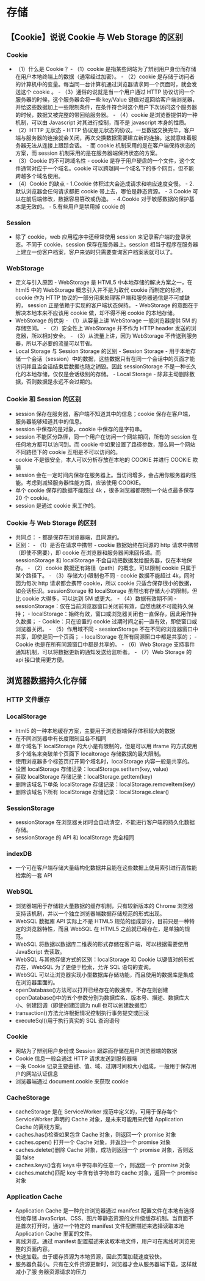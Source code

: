 # 存储
## 【Cookie】说说 Cookie 与 Web Storage 的区别
### Cookie
- （1）什么是 Cookie？ - （1）cookie 是指某些网站为了辨别用户身份而存储在用户本地终端上的数据（通常经过加密）。 - （2）cookie 是存储于访问者的计算机中的变量。每当同一台计算机通过浏览器请求同一个页面时，就会发送这个 cookie 。 - （3）通俗的说就是当一个用户通过 HTTP 协议访问一个服务器的时候，这个服务器会将一些 key/Value 键值对返回给客户端浏览器，并给这些数据加上一些限制条件，在条件符合时这个用户下次访问这个服务器的时候，数据又被完整的带回给服务器。 - （4）cookie 是浏览器提供的一种机制，可以由 Javascript 对其进行控制，而不是 javascript 本身的性质。
- （2）HTTP 无状态 - HTTP 协议是无状态的协议。一旦数据交换完毕，客户端与服务器的连接就会关闭，再次交换数据需要建立新的连接。这就意味着服务器无法从连接上跟踪会话。 - 而 cookie 机制采用的是在客户端保持状态的方案，而 session 机制采用的是在服务器端保持状态的方案。
- （3）Cookie 的不可跨域名性 - cookie 是存于用户硬盘的一个文件，这个文件通常对应于一个域名。cookie 可以跨越同一个域名下的多个网页，但不能跨越多个域名使用。
- （4）Cookie 的缺点 - 1.Cookie 体积过大会造成请求和响应速度变慢。 - 2.默认浏览器会任何请求都把 cookie 带上去，哪怕是静态资源。 - 3.Cookie 可以在前后端修改，数据容易篡改或伪造。 - 4.Cookie 对于敏感数据的保护基本是无效的。 - 5.有些用户是禁用掉 cookie 的
### Session
- 除了 cookie，web 应用程序中还经常使用 session 来记录客户端的登录状态。不同于 cookie，session 保存在服务器上。session 相当于程序在服务器上建立一份客户档案，客户来访时只需要查询客户档案表就可以了。
### WebStorage
- 定义与引入原因 - WebStorage 是 HTML5 中本地存储的解决方案之一，在 html5 中的 WebStorage 概念引入并不是为取代 cookie 而制定的标准，cookie 作为 HTTP 协议的一部分用来处理客户端和服务器通信是不可或缺的， session 正是依赖于实现的客户端状态保持。 - WebStorage 的意图在于解决本地本来不应该用 cookie 做，却不得不用 cookie 的本地存储。
- WebStorage 的优势 - （1）从容量上讲 WebStorage 一般浏览器提供 5M 的存储空间。 - （2）安全性上 WebStorage 并不作为 HTTP header 发送的浏览器，所以相对安全。 - （3）从流量上讲，因为 WebStorage 不传送到服务器，所以不必要的流量可以节省。
- Local Storage 与 Session Storage 的区别 - Session Storage - 用于本地存储一个会话（session）中的数据，这些数据只有在同一个会话中的页面才能访问并且当会话结束后数据也随之销毁。因此 sessionStorage 不是一种长久化的本地存储，仅仅是会话级别的存储。 - Local Storage - 除非主动删除数据，否则数据是永远不会过期的。
### Cookie 和 Session 的区别
- session 保存在服务器，客户端不知道其中的信息；cookie 保存在客户端，服务器能够知道其中的信息。
- session 中保存的是对象，cookie 中保存的是字符串。
- session 不能区分路径，同一个用户在访问一个网站期间，所有的 session 在任何地方都可以访问到。而 cookie 中如果设置了路径参数，那么同一个网站不同路径下的 cookie 互相是不可以访问的。
- cookie 不是很安全，本人可以分析存放在本地的 COOKIE 并进行 COOKIE 欺骗
- session 会在一定时间内保存在服务器上。当访问增多，会占用你服务器的性能。考虑到减轻服务器性能方面，应该使用 COOKIE。
- 单个 cookie 保存的数据不能超过 4k ，很多浏览器都限制一个站点最多保存 20 个 cookie。
- session 是通过 cookie 来工作的。
### Cookie 与 Web Storage 的区别
- 共同点： - 都是保存在浏览器端，且同源的。
- 区别： - （1）是否在请求中携带 - cookie 数据始终在同源的 http 请求中携带（即使不需要），即 cookie 在浏览器和服务器间来回传递。而 sessionStorage 和 localStorage 不会自动把数据发给服务器，仅在本地保存。 - （2）cookie 数据还有路径（path）的概念，可以限制 cookie 只属于某个路径下。 - （3）存储大小限制也不同 - cookie 数据不能超过 4k，同时因为每次 http 请求都会携带 cookie，所以 cookie 只适合保存很小的数据，如会话标识。sessionStorage 和 localStorage 虽然也有存储大小的限制，但比 cookie 大得多，可以达到 5M 或更大。 - （4）数据有效期不同 - sessionStorage：仅在当前浏览器窗口关闭前有效，自然也就不可能持久保持； - localStorage：始终有效，窗口或浏览器关闭也一直保存，因此用作持久数据； - Cookie：只在设置的 cookie 过期时间之前一直有效，即使窗口或浏览器关闭。 - （5）作用域不同 - sessionStorage 不在不同的浏览器窗口中共享，即使是同一个页面； - localStorage 在所有同源窗口中都是共享的； - Cookie 也是在所有同源窗口中都是共享的。 - （6）Web Storage 支持事件通知机制，可以将数据更新的通知发送给监听者。 - （7）Web Storage 的 api 接口使用更方便。
## 浏览器数据持久化存储
### HTTP 文件缓存
### LocalStorage
- html5 的一种本地缓存方案，主要用于浏览器端保存体积较大的数据
- 在不同浏览器中有长度限制且各不相同
- 单个域名下 localStorage 的大小是有限制的，但是可以用 iframe 的方式使用多个域名来突破单个页面下 localtorage 存储数据的最大限制。
- 使用浏览器多个标签页打开同个域名时，localStorage 内容一般是共享的。
- 设置 localStorage 存储记录：localStorage.setItem(key, value)
- 获取 localStorage 存储记录：localStorage.getItem(key)
- 删除该域名下单条 localStorage 存储记录：localStorage.removeItem(key)
- 删除该域名下所有 localStorage 存储记录：localStorage.clear()
### SessionStorage
- sessionStorage 在浏览器关闭时会自动清空，不能进行客户端的持久化数据存储。
- sessionStorage 的 API 和 localStorage 完全相同
### indexDB
- 一个可在客户端存储大量结构化数据并且能在这些数据上使用索引进行高性能检索的一套 API
### WebSQL
- 浏览器端用于存储较大量数据的缓存机制，只有较新版本的 Chrome 浏览器支持该机制，并以一个独立浏览器端数据存储规范的形式出现。
- WebSQL 数据库 API 实际上不是 HTML5 规范的组成部分，目前只是一种特定的浏览器特性，而且 WebSQL 在 HTML5 之前就已经存在，是单独的规范。
- WebSQL 将数据以数据库二维表的形式存储在客户端，可以根据需要使用 JavaScript 去读取。
- WebSQL 与其他存储方式的区别：localStorage 和 Cookie 以键值对的形式存在，WebSQL 为了更便于检索，允许 SQL 语句的查询。
- WebSQL 可以让浏览器实现小型数据库存储功能，而且使用的数据库是集成在浏览器里面的。
- openDatabase()方法可以打开已经存在的数据库，不存在则创建
  openDatabase()中的五个参数分别为数据库名、版本号、描述、数据库大小、创建回调（即使创建回调为 null 也可以创建数据库）
- transaction()方法允许根据情况控制执行事务提交或回滚
- executeSql()用于执行真实的 SQL 查询语句
### Cookie
- 网站为了辨别用户身份或 Session 跟踪而存储在用户浏览器端的数据
- Cookie 信息一般会通过 HTTP 请求发送到服务器端
- 一条 Cookie 记录主要由键、值、域、过期时间和大小组成，一般用于保存用户的网站认证信息
- 浏览器端通过 document.cookie 来获取 cookie
### CacheStorage
- cacheStorage 是在 ServiceWorker 规范中定义的，可用于保存每个 ServiceWorker 声明的 Cache 对象，是未来可能用来代替 Application Cache 的离线方案。
- caches.has()检查如果包含 Cache 对象，则返回一个 promise 对象
- caches.open() 打开一个 Cache 对象，并返回一个 promise 对象
- caches.delete()删除 Cache 对象，成功则返回一个 promise 对象，否则返回 false
- caches.keys()含有 keys 中字符串的任意一个，则返回一个 promise 对象
- caches.match()匹配 key 中含有该字符串的 cache 对象，返回一个 promise 对象
### Application Cache
- Application Cache 是一种允许浏览器通过 manifest 配置文件在本地有选择性地存储 JavaScript、CSS、图片等静态资源的文件级缓存机制。当页面不是首次打开时，通过一个特定的 manifest 文件配置描述来选择读取本地 Application Cache 里面的文件。
- 离线浏览。通过 manifest 配置描述来读取本地文件，用户可在离线时浏览完整的页面内容。
- 快速加载。由于缓存资源为本地资源，因此页面加载速度较快。
- 服务器负载小。只有在文件资源更新时，浏览器才会从服务器端下载，这样就减小了服 务器资源请求的压力
